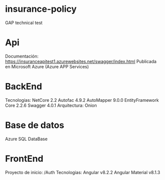 # insurance-policy
GAP technical test

# Api
  Documentación: https://insuranceapitest1.azurewebsites.net/swagger/index.html
  Publicada en Microsoft Azure (Azure APP Services)

# BackEnd
Tecnologias:
  NetCore 2.2
  Autofac 4.9.2
  AutoMapper 9.0.0
  EntityFramework Core 2.2.6
  Swagger 4.0.1
Arquitectura: Onion

# Base de datos
  Azure SQL DataBase

# FrontEnd
Proyecto de inicio: /Auth
Tecnologias: 
  Angular v8.2.2 
  Angular Material v8.1.3
  

